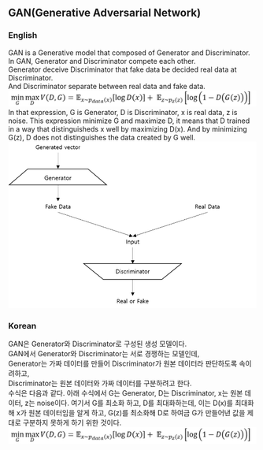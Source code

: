 ## GAN(Generative Adversarial Network)

### English
GAN is a Generative model that composed of Generator and Discriminator.<br>
In GAN, Generator and Discriminator compete each other.<br>
Generator deceive Discriminator that fake data be decided real data at Discriminator.<br>
And Discriminator separate between real data and fake data.<br>
![GAN_loss.png](README_images/GAN_loss.png)<br>
In that expression, G is Generator, D is Discriminator, x is real data, z is noise.
This expression minimize G and maximize D, it means that D trained in a way that distinguisheds x well by maximizing D(x).
And by minimizing G(z), D does not distinguishes the data created by G well.
![GAN_model_structure.png](README_images/GAN_model_structure.png)<br>

### Korean
GAN은 Generator와 Discriminator로 구성된 생성 모델이다.<br>
GAN에서 Generator와 Discriminator는 서로 경쟁하는 모델인데,<br>
Generator는 가짜 데이터를 만들어 Discriminator가 원본 데이터라 판단하도록 속이려하고,<br>
Discriminator는 원본 데이터와 가짜 데이터를 구분하려고 한다.<br>
수식은 다음과 같다. 아래 수식에서 G는 Generator, D는 Discriminator, x는 원본 데이터, z는 noise이다.
여기서 G를 최소화 하고, D를 최대화하는데, 이는 D(x)를 최대화해 x가 원본 데이터임을 알게 하고, G(z)를 최소화해 D로 하여금 G가 만들어낸 값을 제대로 구분하지 못하게 하기 위한 것이다.
![GAN_loss.png](README_images/GAN_loss.png)<br>

